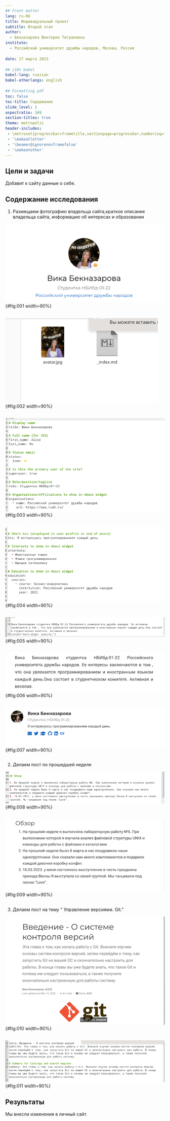 ```yaml
---
## Front matter
lang: ru-RU
title: Индивидуальный проект
subtitle: Второй этап
author:
  - Бекназарова Виктория Тиграновна
institute:
  - Российский университет дружбы народов, Москва, Россия

date: 17 марта 2023

## i18n babel
babel-lang: russian
babel-otherlangs: english

## Formatting pdf
toc: false
toc-title: Содержание
slide_level: 2
aspectratio: 169
section-titles: true
theme: metropolis
header-includes:
 - \metroset{progressbar=frametitle,sectionpage=progressbar,numbering=fraction}
 - '\makeatletter'
 - '\beamer@ignorenonframefalse'
 - '\makeatother'
---
```



## Цели и задачи


Добавит к сайту данные о себе.


## Содержание исследования

1. Размещаем фотографию владельца сайта,краткое описание владельца сайта, информацию об интересах и образовании 


![Добавили имя](image/1.png){#fig:001 width=90%}


##


![Добавляем фотографию](image/2.png){#fig:002 width=90%}


##


![Информация об образовании](image/3.png){#fig:003 width=90%}


##


![Информация об интересах](image/4.png){#fig:004 width=90%}


##


![Информация о себе](image/5.png){#fig:005 width=90%}


##


![Информация о себе](image/6.png){#fig:006 width=90%}


##


![Информация о моих интересах](image/7.png){#fig:007 width=90%}


##


2. Делаем пост по прошедшей неделе 


![файл md](image/8.png){#fig:008 width=90%}


##


![сайт](image/9.png){#fig:009 width=90%}


##


3. Делаем пост на тему " Управление версиями. Git." 

![сайт](image/10.png){#fig:010 width=90%}


##


![файл md](image/11.png){#fig:011 width=90%}


## Результаты

Мы внесли изменения в личный сайт.



